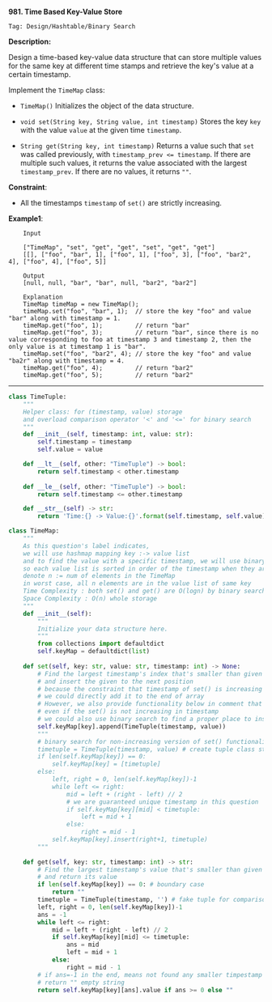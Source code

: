 **981. Time Based Key-Value Store**

```Tag: Design/Hashtable/Binary Search```

**Description:**

Design a time-based key-value data structure that can store multiple values for the same key at different time stamps and retrieve the key's value at a certain timestamp.

Implement the ```TimeMap``` class:

+ ```TimeMap()``` Initializes the object of the data structure.

+ ```void set(String key, String value, int timestamp)``` Stores the key ```key``` with the value ```value``` at the given time ```timestamp```.

+ ```String get(String key, int timestamp)``` Returns a value such that ```set``` was called previously, with ```timestamp_prev <= timestamp```. If there are multiple such values, it returns the value associated with the largest ```timestamp_prev```. If there are no values, it returns ```""```.

**Constraint**:

+ All the timestamps ```timestamp``` of ```set()``` are strictly increasing.

**Example1**:

		Input

		["TimeMap", "set", "get", "get", "set", "get", "get"]
		[[], ["foo", "bar", 1], ["foo", 1], ["foo", 3], ["foo", "bar2", 4], ["foo", 4], ["foo", 5]]

		Output
		[null, null, "bar", "bar", null, "bar2", "bar2"]

		Explanation
		TimeMap timeMap = new TimeMap();
		timeMap.set("foo", "bar", 1);  // store the key "foo" and value "bar" along with timestamp = 1.
		timeMap.get("foo", 1);         // return "bar"
		timeMap.get("foo", 3);         // return "bar", since there is no value corresponding to foo at timestamp 3 and timestamp 2, then the only value is at timestamp 1 is "bar".
		timeMap.set("foo", "bar2", 4); // store the key "foo" and value "ba2r" along with timestamp = 4.
		timeMap.get("foo", 4);         // return "bar2"
		timeMap.get("foo", 5);         // return "bar2"

-----------

```python
class TimeTuple:
    """
    Helper class: for (timestamp, value) storage 
    and overload comparison operator '<' and '<=' for binary search 
    """
    def __init__(self, timestamp: int, value: str):
        self.timestamp = timestamp
        self.value = value

    def __lt__(self, other: "TimeTuple") -> bool:
        return self.timestamp < other.timestamp
    
    def __le__(self, other: "TimeTuple") -> bool:
        return self.timestamp <= other.timestamp

    def __str__(self) -> str:
        return 'Time:{} -> Value:{}'.format(self.timestamp, self.value)

class TimeMap:
    """
    As this question's label indicates,
    we will use hashmap mapping key :-> value list
    and to find the value with a specific timestamp, we will use binary search
    so each value list is sorted in order of the timestamp when they are inserted
    denote n := num of elements in the TimeMap
    in worst case, all n elements are in the value list of same key
    Time Complexity : both set() and get() are O(logn) by binary search
    Space Complexity : O(n) whole storage
    """
    def __init__(self):
        """
        Initialize your data structure here.
        """
        from collections import defaultdict
        self.keyMap = defaultdict(list)
        
    def set(self, key: str, value: str, timestamp: int) -> None:
        # Find the largest timestamp's index that's smaller than given timestamp
        # and insert the given to the next position
        # because the constraint that timestamp of set() is increasing
        # we could directly add it to the end of array
        # However, we also provide functionality below in comment that
        # even if the set() is not increasing in timestamp
        # we could also use binary search to find a proper place to insert into
        self.keyMap[key].append(TimeTuple(timestamp, value))
        """
        # binary search for non-increasing version of set() functionality
        timetuple = TimeTuple(timestamp, value) # create tuple class storage
        if len(self.keyMap[key]) == 0:
            self.keyMap[key] = [timetuple]
        else:
            left, right = 0, len(self.keyMap[key])-1
            while left <= right:
                mid = left + (right - left) // 2 
                # we are guaranteed unique timestamp in this question
                if self.keyMap[key][mid] < timetuple:
                    left = mid + 1
                else:
                    right = mid - 1
            self.keyMap[key].insert(right+1, timetuple)
        """
        
    def get(self, key: str, timestamp: int) -> str:
        # Find the largest timestamp's value that's smaller than given timestamp
        # and return its value
        if len(self.keyMap[key]) == 0: # boundary case
            return ""
        timetuple = TimeTuple(timestamp, '') # fake tuple for comparison convenience
        left, right = 0, len(self.keyMap[key])-1
        ans = -1
        while left <= right:
            mid = left + (right - left) // 2
            if self.keyMap[key][mid] <= timetuple:
                ans = mid 
                left = mid + 1
            else:
                right = mid - 1
        # if ans=-1 in the end, means not found any smaller timpestamp tuple
        # return "" empty string
        return self.keyMap[key][ans].value if ans >= 0 else ""
```